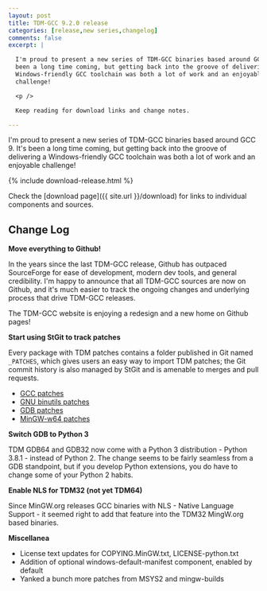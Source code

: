 ```yaml
---
layout: post
title: TDM-GCC 9.2.0 release
categories: [release,new series,changelog]
comments: false
excerpt: |

  I'm proud to present a new series of TDM-GCC binaries based around GCC 9. It's
  been a long time coming, but getting back into the groove of delivering a
  Windows-friendly GCC toolchain was both a lot of work and an enjoyable
  challenge!

  <p />

  Keep reading for download links and change notes.

---
```


I'm proud to present a new series of TDM-GCC binaries based around GCC 9. It's
been a long time coming, but getting back into the groove of delivering a
Windows-friendly GCC toolchain was both a lot of work and an enjoyable
challenge!

{% include download-release.html %}

Check the [download page]({{ site.url }}/download) for links to individual components and sources.

## Change Log

**Move everything to Github!**

In the years since the last TDM-GCC release, Github has outpaced SourceForge for
ease of development, modern dev tools, and general credibility. I'm happy to
announce that all TDM-GCC sources are now on Github, and it's much easier to
track the ongoing changes and underlying process that drive TDM-GCC releases.

The TDM-GCC website is enjoying a redesign and a new home on Github pages!

**Start using StGit to track patches**

Every package with TDM patches contains a folder published in Git named
`_PATCHES`, which gives users an easy way to import TDM patches; the Git commit
history is also managed by StGit and is amenable to merges and pull requests.
- [GCC patches](https://github.com/jmeubank/tdm-gcc-src/tree/tdm-patches.public/_PATCHES)
- [GNU binutils patches](https://github.com/jmeubank/tdm-binutils-gdb/tree/tdm-patches-binutils.public/_PATCHES)
- [GDB patches](https://github.com/jmeubank/tdm-binutils-gdb/tree/tdm-patches-gdb.public/_PATCHES)
- [MinGW-w64 patches](https://github.com/jmeubank/mingw-w64/tree/v7.x.public/_PATCHES)

**Switch GDB to Python 3**

TDM GDB64 and GDB32 now come with a Python 3 distribution - Python 3.8.1 -
instead of Python 2. The change seems to be fairly seamless from a GDB
standpoint, but if you develop Python extensions, you do have to change some of
your Python 2 habits.

**Enable NLS for TDM32 (not yet TDM64)**

Since MinGW.org releases GCC binaries with NLS - Native Language Support - it
seemed right to add that feature into the TDM32 MingW.org based binaries.

**Miscellanea**
- License text updates for COPYING.MinGW.txt, LICENSE-python.txt
- Addition of optional windows-default-manifest component, enabled by default
- Yanked a bunch more patches from MSYS2 and mingw-builds
